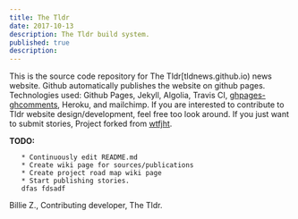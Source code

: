 ```yaml
---
title: The Tldr 
date: 2017-10-13
description: The Tldr build system. 
published: true
description:
---
```

This is the source code repository for The Tldr[tldnews.github.io) news website. Github automatically publishes the website on github pages. 
Technologies used: Github Pages, Jekyll, Algolia, Travis CI, [ghpages-ghcomments](https://github.com/wireddown/ghpages-ghcomments),
Heroku, and mailchimp. 
If you are interested to contribute to Tldr website design/development, feel free too look around. If you just want to submit stories, 
Project forked from [wtfjht](https://github.com/mkiser/WTFJHT/).

  **TODO:**
  
      
       * Continuously edit README.md
       * Create wiki page for sources/publications
       * Create project road map wiki page
       * Start publishing stories.
       dfas fdsadf
	   
    
    
 
 Billie Z., Contributing developer, The Tldr.
